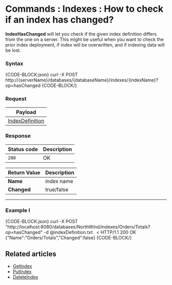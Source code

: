 # Commands : Indexes : How to check if an index has changed?

**IndexHasChanged** will let you check if the given index definition differs from the one on a server. This might be useful when you want to check the prior index deployment, if index will be overwritten, and if indexing data will be lost.

### Syntax

{CODE-BLOCK:json}
  curl -X POST http://{serverName}/databases/{databaseName}/indexes/{indexName}?op=hasChanged
{CODE-BLOCK/}

### Request

| Payload |
| ------- |
| [IndexDefinition](../../../../glossary/index-definition) |

### Response

| Status code | Description |
| ----------- | - |
| `200` | OK |

| Return Value | Description |
| ------------- | ------------- |
| **Name** | index name |
| **Changed** | true/false |

<hr />

### Example I

{CODE-BLOCK:json}
curl -X POST "http://localhost:8080/databases/NorthWind/indexes/Orders/Totals?op=hasChanged" 
	-d @indexDefinition.txt
&nbsp;
< HTTP/1.1 200 OK
{"Name":"Orders/Totals","Changed":false}
{CODE-BLOCK/}

## Related articles

- [GetIndex](../../../../client-api/commands/indexes/get)  
- [PutIndex](../../../../client-api/commands/indexes/put)  
- [DeleteIndex](../../../../client-api/commands/indexes/delete)  